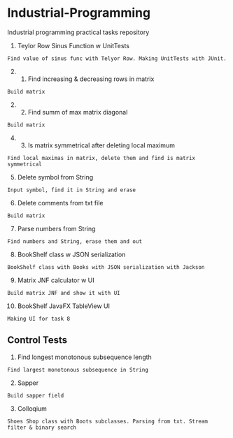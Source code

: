 # Industrial-Programming
Industrial programming practical tasks repository
1. Teylor Row Sinus Function w UnitTests 
```
Find value of sinus func with Telyor Row. Making UnitTests with JUnit.
```
2. 1. Find increasing & decreasing rows in matrix
```
Build matrix 
```
2. 2. Find summ of max matrix diagonal
```
Build matrix 
```
4. 3. Is matrix symmetrical after deleting local maximum
```
Find local maximas in matrix, delete them and find is matrix symmetrical
```
5. Delete symbol from String
```
Input symbol, find it in String and erase
```
6. Delete comments from txt file
```
Build matrix 
```
7. Parse numbers from String
```
Find numbers and String, erase them and out
```
8. BookShelf class w JSON serialization
```
BookShelf class with Books with JSON serialization with Jackson
```
9. Matrix JNF calculator w UI
```
Build matrix JNF and show it with UI
```
10. BookShelf JavaFX TableView UI
```
Making UI for task 8
```
## Control Tests
1. Find longest monotonous subsequence length
```
Find largest monotonous subsequence in String
```
2. Sapper
```
Build sapper field 
```
3. Colloqium
```
Shoes Shop class with Boots subclasses. Parsing from txt. Stream filter & binary search
```
